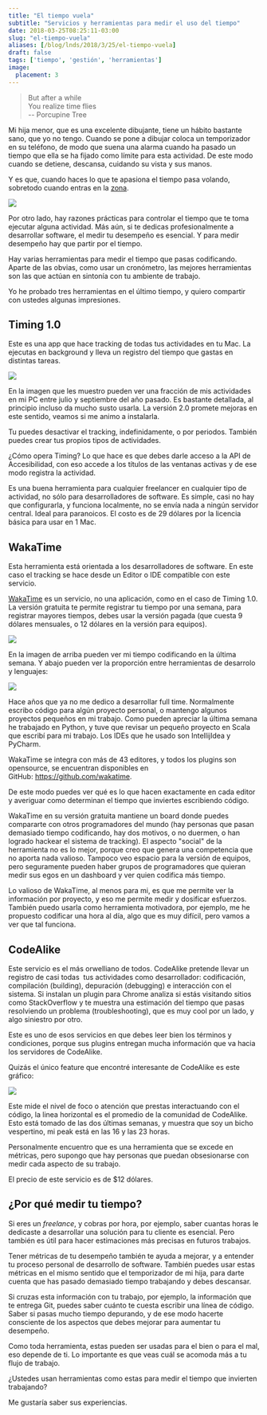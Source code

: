```yaml
---
title: "El tiempo vuela"
subtitle: "Servicios y herramientas para medir el uso del tiempo"
date: 2018-03-25T08:25:11-03:00
slug: "el-tiempo-vuela"
aliases: [/blog/lnds/2018/3/25/el-tiempo-vuela]
draft: false
tags: ['tiempo', 'gestión', 'herramientas']
image:
  placement: 3
---
```


> But after a while\
> You realize time flies\
> -- Porcupine Tree

Mi hija menor, que es una excelente dibujante, tiene un hábito bastante
sano, que yo no tengo. Cuando se pone a dibujar coloca un temporizador
en su teléfono, de modo que suena una alarma cuando ha pasado un tiempo
que ella se ha fijado como límite para esta actividad. De este modo
cuando se detiene, descansa, cuidando su vista y sus
manos.

Y es que, cuando haces lo que te apasiona el tiempo pasa volando,
sobretodo cuando entras en la
[zona](/blog/lnds/2010/08/09/estado-de-flujo).

![](https://d2dspjyoh5c79p.cloudfront.net/3356928e-303d-11e8-a030-2b5831f8ecb5-aa9f18b7)

Por otro lado, hay razones prácticas para controlar el tiempo que te
toma ejecutar alguna actividad. Más aún, si te dedicas profesionalmente
a desarrollar software, el medir tu desempeño es esencial. Y para medir
desempeño hay que partir por el tiempo.

Hay varias herramientas para medir el tiempo que pasas codificando.
Aparte de las obvias, como usar un cronómetro, las mejores herramientas
son las que actúan en sintonía con tu ambiente de trabajo.

Yo he probado tres herramientas en el último tiempo, y quiero compartir
con ustedes algunas impresiones.

## Timing 1.0

Este es una app que hace tracking de todas tus actividades en tu Mac. La
ejecutas en background y lleva un registro del tiempo que gastas en
distintas tareas.

![](https://d2dspjyoh5c79p.cloudfront.net/0a8c2671-303f-11e8-a030-2b5831f8ecb5-aa9f18b7)

En la imagen que les muestro pueden ver una fracción de mis actividades
en mi PC entre julio y septiembre del año pasado. Es bastante detallada,
al principio incluso da mucho susto usarla. La versión 2.0 promete
mejoras en este sentido, veamos si me animo a instalarla.

Tu puedes desactivar el tracking, indefinidamente, o por periodos.
También puedes crear tus propios tipos de actividades.

¿Cómo opera Timing? Lo que hace es que debes darle acceso a la API de
Accesibilidad, con eso accede a los títulos de las ventanas activas y de
ese modo registra la actividad.

Es una buena herramienta para cualquier freelancer en cualquier tipo de
actividad, no sólo para desarrolladores de software. Es simple, casi no
hay que configurarla, y funciona localmente, no se envía nada a ningún
servidor central. Ideal para paranoicos. El costo es de 29 dólares por
la licencia básica para usar en 1 Mac.

## WakaTime

Esta herramienta está orientada a los desarrolladores de software. En
este caso el tracking se hace desde un Editor o IDE compatible con este
servicio.

[WakaTime](https://wakatime.com/) es un servicio, no una aplicación,
como en el caso de Timing 1.0. La versión gratuita te permite registrar
tu tiempo por una semana, para registrar mayores tiempos, debes usar la
versión pagada (que cuesta 9 dólares mensuales, o 12 dólares en la
versión para equipos).

![](https://d2dspjyoh5c79p.cloudfront.net/8d101912-3041-11e8-a030-2b5831f8ecb5-aa9f18b7)

En la imagen de arriba pueden ver mi tiempo codificando en la última
semana. Y abajo pueden ver la proporción entre herramientas de desarrolo
y lenguajes:

![](https://d2dspjyoh5c79p.cloudfront.net/b84f6ae4-3041-11e8-a030-2b5831f8ecb5-aa9f18b7)

Hace años que ya no me dedico a desarrollar full time. Normalmente
escribo código para algún proyecto personal, o mantengo algunos
proyectos pequeños en mi trabajo. Como pueden apreciar la última semana
he trabajado en Python, y tuve que revisar un pequeño proyecto en Scala
que escribí para mi trabajo. Los IDEs que he usado son IntellijIdea y
PyCharm.

WakaTime se integra con más de 43 editores, y todos los plugins son
opensource, se encuentran disponibles en
GitHub: <https://github.com/wakatime>.

De este modo puedes ver qué es lo que hacen exactamente en cada editor y
averiguar como determinan el tiempo que inviertes escribiendo código.

WakaTime en su versión gratuita mantiene un board donde puedes
compararte con otros programadores del mundo (hay personas que pasan
demasiado tiempo codificando, hay dos motivos, o no duermen, o han
logrado hackear el sistema de tracking). El aspecto \"social\" de la
herramienta no es lo mejor, porque creo que genera una competencia que
no aporta nada valioso. Tampoco veo espacio para la versión de equipos,
pero seguramente pueden haber grupos de programadores que quieran medir
sus egos en un dashboard y ver quien codifica más tiempo.

Lo valioso de WakaTime, al menos para mi, es que me permite ver la
información por proyecto, y eso me permite medir y dosificar esfuerzos.
También puedo usarla como herramienta motivadora, por ejemplo, me he
propuesto codificar una hora al día, algo que es muy difícil, pero vamos
a ver que tal funciona.

## CodeAlike

Este servicio es el más orwelliano de todos. CodeAlike pretende llevar
un registro de casi todas  tus actividades como desarrollador:
codificación, compilación (building), depuración (debugging) e
interacción con el sistema. Si instalan un plugin para Chrome analiza si
estás visitando sitios como StackOverflow y te muestra una estimación
del tiempo que pasas resolviendo un problema (troubleshooting), que es
muy cool por un lado, y algo siniestro por otro.

Este es uno de esos servicios en que debes leer bien los términos y
condiciones, porque sus plugins entregan mucha información que va hacia
los servidores de CodeAlike.

Quizás el único feature que encontré interesante de CodeAlike es este
gráfico:

![](https://d2dspjyoh5c79p.cloudfront.net/7bf8eaa5-3044-11e8-a030-2b5831f8ecb5-aa9f18b7)

Este mide el nivel de foco o atención que prestas interactuando con el
código, la linea horizontal es el promedio de la comunidad de CodeAlike.
Esto está tomado de las dos últimas semanas, y muestra que soy un bicho
vespertino, mi peak está en las 16 y las 23 horas. 

Personalmente encuentro que es una herramienta que se excede en
métricas, pero supongo que hay personas que puedan obsesionarse con
medir cada aspecto de su trabajo. 

El precio de este servicio es de \$12 dólares.

## ¿Por qué medir tu tiempo?

Si eres un *freelance*, y cobras por hora, por ejemplo, saber cuantas
horas le dedicaste a desarrollar una solución para tu cliente es
esencial. Pero también es útil para hacer estimaciones más precisas en
futuros trabajos.

Tener métricas de tu desempeño también te ayuda a mejorar, y a entender
tu proceso personal de desarrollo de software. También puedes usar estas
métricas en el mismo sentido que el temporizador de mi hija, para darte
cuenta que has pasado demasiado tiempo trabajando y debes descansar.

Si cruzas esta información con tu trabajo, por ejemplo, la información
que te entrega Git, puedes saber cuánto te cuesta escribir una línea de
código. Saber si pasas mucho tiempo depurando, y de ese modo hacerte
consciente de los aspectos que debes mejorar para aumentar tu desempeño.

Como toda herramienta, estas pueden ser usadas para el bien o para el
mal, eso depende de ti. Lo importante es que veas cuál se acomoda más a
tu flujo de trabajo. 

¿Ustedes usan herramientas como estas para medir el tiempo que invierten
trabajando? 

Me gustaría saber sus experiencias.
